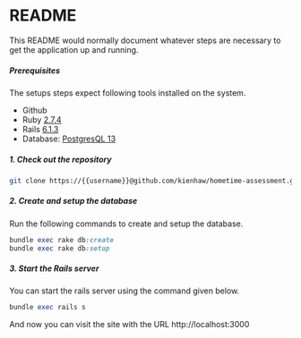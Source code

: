 # README

This README would normally document whatever steps are necessary to get the
application up and running.

##### Prerequisites

The setups steps expect following tools installed on the system.

- Github
- Ruby [2.7.4](https://github.com/kienhaw/hometime-assessment/blob/master/.ruby-version#L4)
- Rails [6.1.3](https://github.com/kienhaw/hometime-assessment/blob/master/Gemfile#L7)
- Database: [PostgresQL 13](https://github.com/kienhaw/hometime-assessment/blob/master/config/database.yml#L18)

##### 1. Check out the repository

```bash
git clone https://{{username}}@github.com/kienhaw/hometime-assessment.git
```

##### 2. Create and setup the database

Run the following commands to create and setup the database.

```ruby
bundle exec rake db:create
bundle exec rake db:setup
```

##### 3. Start the Rails server

You can start the rails server using the command given below.

```ruby
bundle exec rails s
```

And now you can visit the site with the URL http://localhost:3000
